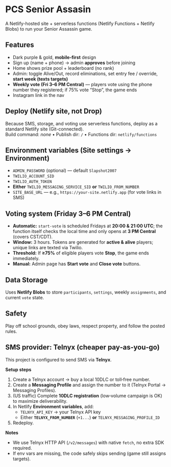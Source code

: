 # PCS Senior Assasin

A Netlify-hosted site + serverless functions (Netlify Functions + Netlify Blobs) to run your Senior Assassin game.

## Features
- Dark purple & gold, **mobile‑first** design
- Sign up (name + phone) → admin **approves** before joining
- Home shows prize pool + leaderboard (no rank)
- Admin: toggle Alive/Out, record eliminations, set entry fee / override, **start week (texts targets)**
- **Weekly vote (Fri 3–6 PM Central)** — players vote using the phone number they registered; if 75% vote “Stop”, the game ends
- Instagram link in the nav

## Deploy (Netlify site, not Drop)
Because SMS, storage, and voting use serverless functions, deploy as a standard Netlify site (Git-connected).  
Build command: _none_ • Publish dir: `/` • Functions dir: `netlify/functions`

## Environment variables (Site settings → Environment)
- `ADMIN_PASSWORD` (optional) — default `Slapshot2007`
- `TWILIO_ACCOUNT_SID`
- `TWILIO_AUTH_TOKEN`
- **Either** `TWILIO_MESSAGING_SERVICE_SID` **or** `TWILIO_FROM_NUMBER`
- `SITE_BASE_URL` — e.g., `https://your-site.netlify.app` (for vote links in SMS)

## Voting system (Friday 3–6 PM Central)
- **Automatic:** `start-vote` is scheduled Fridays at **20:00 & 21:00 UTC**; the function itself checks the local time and only opens at **3 PM Central** (covers CST/CDT).
- **Window:** 3 hours. Tokens are generated for **active & alive** players; unique links are texted via Twilio.
- **Threshold:** If **≥75%** of eligible players vote **Stop**, the game ends immediately.
- **Manual:** Admin page has **Start vote** and **Close vote** buttons.

## Data Storage
Uses **Netlify Blobs** to store `participants`, `settings`, weekly `assignments`, and current `vote` state.

## Safety
Play off school grounds, obey laws, respect property, and follow the posted rules.


## SMS provider: Telnyx (cheaper pay‑as‑you‑go)
This project is configured to send SMS via **Telnyx**.

**Setup steps**
1. Create a Telnyx account → buy a local 10DLC or toll‑free number.
2. Create a **Messaging Profile** and assign the number to it (Telnyx Portal → Messaging Profiles).
3. (US traffic) Complete **10DLC registration** (low‑volume campaign is OK) to maximize deliverability.
4. In Netlify **Environment variables**, add:
   - `TELNYX_API_KEY` → your Telnyx API key
   - Either **`TELNYX_FROM_NUMBER`** (`+1...`) **or** `TELNYX_MESSAGING_PROFILE_ID`
5. Redeploy.

**Notes**
- We use Telnyx HTTP API (`/v2/messages`) with native `fetch`, no extra SDK required.
- If env vars are missing, the code safely skips sending (game still assigns targets).
